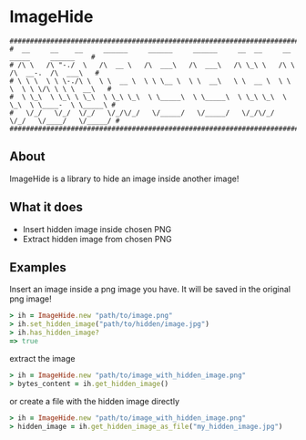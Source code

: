 # ImageHide
```
###############################################################################################
#  __     __    __     ______     ______     ______     __  __     __     _____     ______    #
# /\ \   /\ "-./  \   /\  __ \   /\  ___\   /\  ___\   /\ \_\ \   /\ \   /\  __-.  /\  ___\   #
# \ \ \  \ \ \-./\ \  \ \  __ \  \ \ \__ \  \ \  __\   \ \  __ \  \ \ \  \ \ \/\ \ \ \  __\   #
#  \ \_\  \ \_\ \ \_\  \ \_\ \_\  \ \_____\  \ \_____\  \ \_\ \_\  \ \_\  \ \____-  \ \_____\ #
#   \/_/   \/_/  \/_/   \/_/\/_/   \/_____/   \/_____/   \/_/\/_/   \/_/   \/____/   \/_____/ #
###############################################################################################
```

## About

ImageHide is a library to hide an image inside another image!

## What it does

* Insert hidden image inside chosen PNG
* Extract hidden image from chosen PNG

## Examples

Insert an image inside a png image you have. It will be saved in the
original png image!
```ruby
> ih = ImageHide.new "path/to/image.png"
> ih.set_hidden_image("path/to/hidden/image.jpg")
> ih.has_hidden_image?
=> true
```

extract the image
```ruby
> ih = ImageHide.new "path/to/image_with_hidden_image.png"
> bytes_content = ih.get_hidden_image()
```

or create a file with the hidden image directly
```ruby
> ih = ImageHide.new "path/to/image_with_hidden_image.png"
> hidden_image = ih.get_hidden_image_as_file("my_hidden_image.jpg")
```
